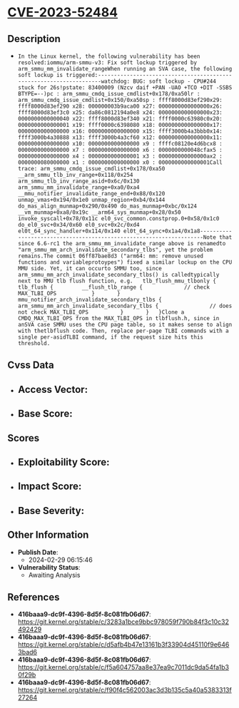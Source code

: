 
# [CVE-2023-52484](https://cve.mitre.org/cgi-bin/cvename.cgi?name=CVE-2023-52484)

## Description

- `In the Linux kernel, the following vulnerability has been resolved:iommu/arm-smmu-v3: Fix soft lockup triggered by arm_smmu_mm_invalidate_rangeWhen running an SVA case, the following soft lockup is triggered:--------------------------------------------------------------------watchdog: BUG: soft lockup - CPU#244 stuck for 26s!pstate: 83400009 (Nzcv daif +PAN -UAO +TCO +DIT -SSBS BTYPE=--)pc : arm_smmu_cmdq_issue_cmdlist+0x178/0xa50lr : arm_smmu_cmdq_issue_cmdlist+0x150/0xa50sp : ffff8000d83ef290x29: ffff8000d83ef290 x28: 000000003b9aca00 x27: 0000000000000000x26: ffff8000d83ef3c0 x25: da86c0812194a0e8 x24: 0000000000000000x23: 0000000000000040 x22: ffff8000d83ef340 x21: ffff0000c63980c0x20: 0000000000000001 x19: ffff0000c6398080 x18: 0000000000000000x17: 0000000000000000 x16: 0000000000000000 x15: ffff3000b4a3bbb0x14: ffff3000b4a30888 x13: ffff3000b4a3cf60 x12: 0000000000000000x11: 0000000000000000 x10: 0000000000000000 x9 : ffffc08120e4d6bcx8 : 0000000000000000 x7 : 0000000000000000 x6 : 0000000000048cfax5 : 0000000000000000 x4 : 0000000000000001 x3 : 000000000000000ax2 : 0000000080000000 x1 : 0000000000000000 x0 : 0000000000000001Call trace: arm_smmu_cmdq_issue_cmdlist+0x178/0xa50 __arm_smmu_tlb_inv_range+0x118/0x254 arm_smmu_tlb_inv_range_asid+0x6c/0x130 arm_smmu_mm_invalidate_range+0xa0/0xa4 __mmu_notifier_invalidate_range_end+0x88/0x120 unmap_vmas+0x194/0x1e0 unmap_region+0xb4/0x144 do_mas_align_munmap+0x290/0x490 do_mas_munmap+0xbc/0x124 __vm_munmap+0xa8/0x19c __arm64_sys_munmap+0x28/0x50 invoke_syscall+0x78/0x11c el0_svc_common.constprop.0+0x58/0x1c0 do_el0_svc+0x34/0x60 el0_svc+0x2c/0xd4 el0t_64_sync_handler+0x114/0x140 el0t_64_sync+0x1a4/0x1a8--------------------------------------------------------------------Note that since 6.6-rc1 the arm_smmu_mm_invalidate_range above is renamedto "arm_smmu_mm_arch_invalidate_secondary_tlbs", yet the problem remains.The commit 06ff87bae8d3 ("arm64: mm: remove unused functions and variableprotoypes") fixed a similar lockup on the CPU MMU side. Yet, it can occurto SMMU too, since arm_smmu_mm_arch_invalidate_secondary_tlbs() is calledtypically next to MMU tlb flush function, e.g.	tlb_flush_mmu_tlbonly {		tlb_flush {			__flush_tlb_range {				// check MAX_TLBI_OPS			}		}		mmu_notifier_arch_invalidate_secondary_tlbs {			arm_smmu_mm_arch_invalidate_secondary_tlbs {				// does not check MAX_TLBI_OPS			}		}	}Clone a CMDQ_MAX_TLBI_OPS from the MAX_TLBI_OPS in tlbflush.h, since in anSVA case SMMU uses the CPU page table, so it makes sense to align with thetlbflush code. Then, replace per-page TLBI commands with a single per-asidTLBI command, if the request size hits this threshold.`

## Cvss Data

- **Access Vector**:
  - 
- **Base Score**:
  - 

## Scores

- **Exploitability Score**:
  - 
- **Impact Score**:
  - 
- **Base Severity**:
  - 

## Other Information

- **Publish Date**:
  - 2024-02-29 06:15:46
- **Vulnerability Status**:
  - Awaiting Analysis

## References

- **416baaa9-dc9f-4396-8d5f-8c081fb06d67**: https://git.kernel.org/stable/c/3283a1bce9bbc978059f790b84f3c10c32492429
- **416baaa9-dc9f-4396-8d5f-8c081fb06d67**: https://git.kernel.org/stable/c/d5afb4b47e13161b3f33904d45110f9e6463bad6
- **416baaa9-dc9f-4396-8d5f-8c081fb06d67**: https://git.kernel.org/stable/c/f5a604757aa8e37ea9c7011dc9da54fa1b30f29b
- **416baaa9-dc9f-4396-8d5f-8c081fb06d67**: https://git.kernel.org/stable/c/f90f4c562003ac3d3b135c5a40a5383313f27264

